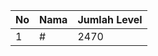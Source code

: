 | No | Nama            | Jumlah Level |
|----|-----------------|--------------|
| 1  | #    |    2470        |
